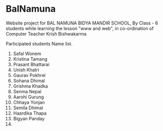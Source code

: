 # BalNamuna
Website project for BAL NAMUNA BIDYA MANDIR SCHOOL, By Class - 6 students while learning the lesson "www and web", in co-ordination of Computer Teacher Krish Bishwakarma

Participated students Name list. 
1. Safal Wonem
2. Kristina Tamang
3. Prasant Bhattarai
4. Unish Khatri
5. Gaurav Pokhrel
6. Sohana Dhimal
7. Grishma Khadka
8. Senma Nepal
9. Aarohi Gurung
10. Chhaya Yonjan
11. Semila Dhimal
12. Haardika Thapa
13. Bigyan Panday
14.  
